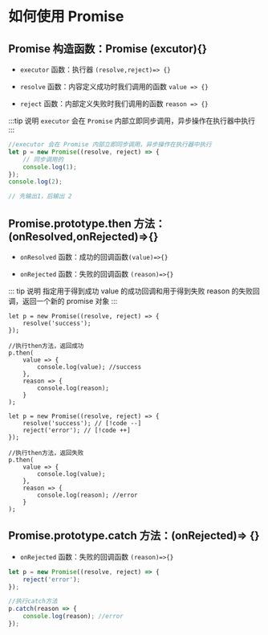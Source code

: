 # 如何使用 Promise


##  Promise 构造函数：Promise (excutor){}

- `executor` 函数：执行器 `(resolve,reject)=> {}`

- `resolve` 函数：内容定义成功时我们调用的函数 `value => {}`

- `reject` 函数：内部定义失败时我们调用的函数 `reason => {}`

:::tip 说明
`executor` 会在 `Promise` 内部立即同步调用，异步操作在执行器中执行
:::

```js
//executor 会在 Promise 内部立即同步调用，异步操作在执行器中执行
let p = new Promise((resolve, reject) => {
	// 同步调用的
	console.log(1);
});
console.log(2);

// 先输出1，后输出 2
```

##   Promise.prototype.then 方法：(onResolved,onRejected)=>{}

- `onResolved` 函数：成功的回调函数`(value)=>{}`

- `onRejected` 函数：失败的回调函数 `(reason)=>{}`

::: tip 说明
指定用于得到成功 value 的成功回调和用于得到失败 reason 的失败回调，返回一个新的 promise 对象
:::

```js{8}
let p = new Promise((resolve, reject) => {
	resolve('success');
});

//执行then方法，返回成功
p.then(
	value => {
		console.log(value); //success
	},
	reason => {
		console.log(reason);
	}
);
```

```js{12}
let p = new Promise((resolve, reject) => {
	resolve('success'); // [!code --]
	reject('error'); // [!code ++]
});

//执行then方法，返回失败
p.then(
	value => {
		console.log(value);
	},
	reason => {
		console.log(reason); //error
	}
);
```

##   Promise.prototype.catch 方法：(onRejected)=> {}

- `onRejected` 函数：失败的回调函数 `(reason)=>{}`

```js
let p = new Promise((resolve, reject) => {
	reject('error');
});

//执行catch方法
p.catch(reason => {
	console.log(reason); //error
});
```